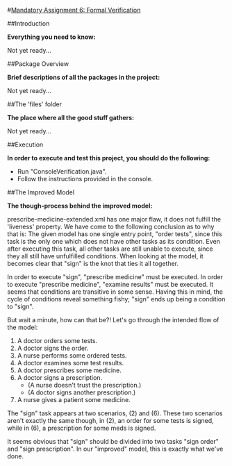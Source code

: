 #[Mandatory Assignment 6: Formal Verification](https://blog.itu.dk/SMDS-E2012/course-plan-and-curriculum/mandatory-assignment-6/)

##Introduction

__Everything you need to know:__

Not yet ready...

##Package Overview

__Brief descriptions of all the packages in the project:__ 

Not yet ready...

##The 'files' folder

__The place where all the good stuff gathers:__ 

Not yet ready...

##Execution

__In order to execute and test this project, you should do the following:__

 - Run "ConsoleVerification.java".
 - Follow the instructions provided in the console.


##The Improved Model

__The though-process behind the improved model:__

prescribe-medicine-extended.xml has one major flaw, it does not fulfill the 'liveness' property.
We have come to the following conclusion as to why that is:
The given model has one single entry point, "order tests", since this task is the only one which does not have other tasks as its condition.
Even after executing this task, all other tasks are still unable to execute, since they all still have unfulfilled conditions.
When looking at the model, it becomes clear that "sign" is the knot that ties it all together.

In order to execute "sign", "prescribe medicine" must be executed.
In order to execute "prescribe medicine", "examine results" must be executed.
It seems that conditions are transitive in some sense.
Having this in mind, the cycle of conditions reveal something fishy; "sign" ends up being a condition to "sign".

But wait a minute, how can that be?! Let's go through the intended flow of the model:
 1. A doctor orders some tests. 
 2. A doctor signs the order.
 3. A nurse performs some ordered tests.
 4. A doctor examines some test results.
 5. A doctor prescribes some medicine. 
 6. A doctor signs a prescription.
    - (A nurse doesn't trust the prescription.)
    - (A doctor signs another prescription.)
 7. A nurse gives a patient some medicine.

The "sign" task appears at two scenarios, (2) and (6).
These two scenarios aren't exactly the same though, in (2), an order for some tests is signed, while in (6), a prescription for some meds is signed.

It seems obvious that "sign" should be divided into two tasks "sign order" and "sign prescription".
In our "improved" model, this is exactly what we've done.
